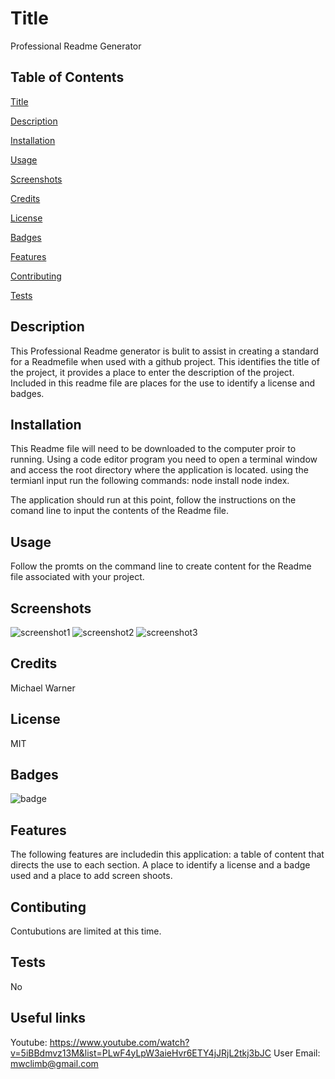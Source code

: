 # Title
  
Professional Readme Generator

## Table of Contents

[Title](#title)

[Description](#description)

[Installation](#installation)

[Usage](#usage)

[Screenshots](#screenshots)

[Credits](#credits)

[License](#license)

[Badges](#badges)

[Features](#features)

[Contributing](#contributing)

[Tests](#tests)

## Description

This Professional Readme generator is bulit to assist in 
creating a standard for a Readmefile when used with a github
project. This identifies the title of the project, it provides a 
place to enter the description of the project. Included in this
readme file are places for the use to identify a license and badges.


## Installation

This Readme file will need to be downloaded to the computer proir to running.
Using a code editor program you need to open a terminal window and access the
root directory where the application is located. using the termianl input
run the following commands:
node install
node index.

The application should run at this point, follow the instructions on the 
comand line to input the contents of the Readme file. 

## Usage

Follow the promts on the command line to create content for the Readme file associated with your project.

## Screenshots

![screenshot1](https://user-images.githubusercontent.com/81787981/124645548-cfccfd80-de50-11eb-81f9-b488e7dad7ca.PNG)
![screenshot2](https://user-images.githubusercontent.com/81787981/124645565-d491b180-de50-11eb-8d0a-c41dfda28350.PNG)
![screenshot3](https://user-images.githubusercontent.com/81787981/124645586-d9566580-de50-11eb-8344-30d4ede44fc5.PNG)


## Credits

Michael Warner

## License

MIT

## Badges

![badge](https://img.shields.io/static/v1?label=License&message=MIT&color=blue)

## Features

The following features are includedin this application: a table of content that directs the use to each section. A place to identify a license and a badge used and a place to add screen shoots.

## Contibuting

Contubutions are limited at this time.

## Tests

No

## Useful links
Youtube: https://www.youtube.com/watch?v=5iBBdmvz13M&list=PLwF4yLpW3aieHvr6ETY4jJRjL2tkj3bJC
User Email: mwclimb@gmail.com


